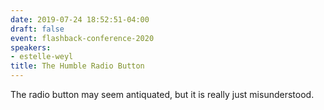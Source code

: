 ```yaml
---
date: 2019-07-24 18:52:51-04:00
draft: false
event: flashback-conference-2020
speakers:
- estelle-weyl
title: The Humble Radio Button
---
```



The radio button may seem antiquated, but it is really just misunderstood.
